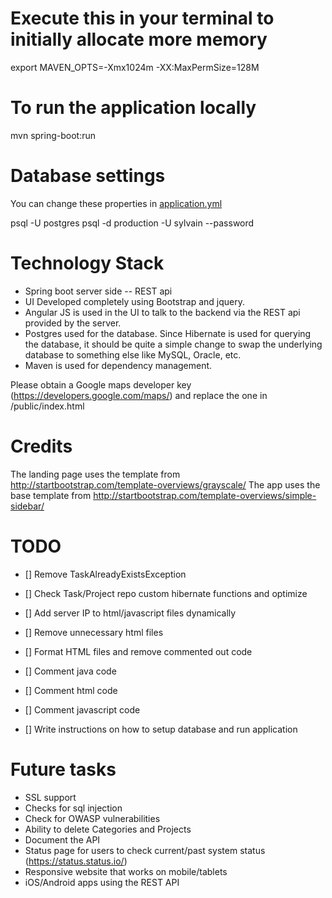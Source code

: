 # Execute this in your terminal to initially allocate more memory
export MAVEN_OPTS=-Xmx1024m -XX:MaxPermSize=128M

# To run the application locally
mvn spring-boot:run


# Database settings
You can change these properties in [application.yml](src/main/resources/application.yml)

psql -U postgres
psql -d production -U sylvain --password

# Technology Stack
- Spring boot server side
-- REST api
- UI Developed completely using Bootstrap and jquery.
- Angular JS is used in the UI to talk to the backend via the REST api provided by the server.
- Postgres used for the database. Since Hibernate is used for querying the database, it should be quite a simple change to swap the underlying database to something else like MySQL, Oracle, etc.
- Maven is used for dependency management.

Please obtain a Google maps developer key (https://developers.google.com/maps/) and replace the one in /public/index.html

# Credits
The landing page uses the template from http://startbootstrap.com/template-overviews/grayscale/
The app uses the base template from http://startbootstrap.com/template-overviews/simple-sidebar/


# TODO
- [] Remove TaskAlreadyExistsException
- [] Check Task/Project repo custom hibernate functions and optimize
- [] Add server IP to html/javascript files dynamically

- [] Remove unnecessary html files
- [] Format HTML files and remove commented out code

- [] Comment java code
- [] Comment html code
- [] Comment javascript code

- [] Write instructions on how to setup database and run application

# Future tasks
- SSL support
- Checks for sql injection
- Check for OWASP vulnerabilities
- Ability to delete Categories and Projects
- Document the API
- Status page for users to check current/past system status (https://status.status.io/)
- Responsive website that works on mobile/tablets
- iOS/Android apps using the REST API

